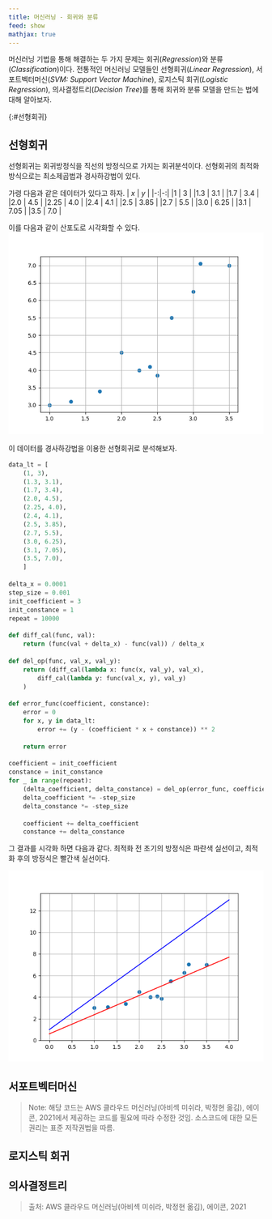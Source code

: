 ```yaml
---
title: 머신러닝 - 회귀와 분류
feed: show
mathjax: true
---
```


머신러닝 기법을 통해 해결하는 두 가지 문제는 회귀(_Regression_)와 분류(_Classification_)이다. 전통적인 머신러닝 모델들인 선형회귀(_Linear Regression_), 서포트벡터머신(_SVM: Support Vector Machine_), 로지스틱 회귀(_Logistic Regression_), 의사결정트리(_Decision Tree_)를 통해 회귀와 분류 모델을 만드는 법에 대해 알아보자.  


{:#선형회귀}
## 선형회귀
선형회귀는 회귀방정식을 직선의 방정식으로 가지는 회귀분석이다. 선형회귀의 최적화 방식으로는 최소제곱법과 경사하강법이 있다. 

가령 다음과 같은 데이터가 있다고 하자.
| $x$ | $y$ | 
|-:|-:|
|1 | 3 |
|1.3 | 3.1 |
|1.7 | 3.4 |
|2.0 | 4.5 |
|2.25 | 4.0 |
|2.4 | 4.1 |
|2.5 | 3.85 |
|2.7 | 5.5 |
|3.0 | 6.25 |
|3.1 | 7.05 |
|3.5 | 7.0 |

이를 다음과 같이 산포도로 시각화할 수 있다.
![](/assets/img/regression&classify_md_1.png "산포도")

이 데이터를 경사하강법을 이용한 선형회귀로 분석해보자.
``` Python
data_lt = [
    (1, 3),
    (1.3, 3.1),
    (1.7, 3.4),
    (2.0, 4.5),
    (2.25, 4.0),
    (2.4, 4.1),
    (2.5, 3.85),
    (2.7, 5.5),
    (3.0, 6.25),
    (3.1, 7.05),
    (3.5, 7.0),
    ]

delta_x = 0.0001
step_size = 0.001
init_coefficient = 3
init_constance = 1
repeat = 10000

def diff_cal(func, val):
    return (func(val + delta_x) - func(val)) / delta_x

def del_op(func, val_x, val_y):
    return (diff_cal(lambda x: func(x, val_y), val_x),
        diff_cal(lambda y: func(val_x, y), val_y)
    )

def error_func(coefficient, constance):
    error = 0
    for x, y in data_lt:
        error += (y - (coefficient * x + constance)) ** 2

    return error

coefficient = init_coefficient
constance = init_constance
for _ in range(repeat):
    (delta_coefficient, delta_constance) = del_op(error_func, coefficient, constance)
    delta_coefficient *= -step_size
    delta_constance *= -step_size

    coefficient += delta_coefficient
    constance += delta_constance
```
 
그 결과를 시각화 하면 다음과 같다. 최적화 전 초기의 방정식은 파란색 실선이고, 최적화 후의 방정식은 빨간색 실선이다.

![](/assets/img/regression&classify_md_2.png "선형회귀 결과")

## 서포트벡터머신

> Note: 해당 코드는 AWS 클라우드 머신러닝(아비섹 미쉬라, 박정현 옮김), 에이콘, 2021에서 제공하는 코드를 필요에 따라 수정한 것임. 소스코드에 대한 모든 권리는 표준 저작권법을 따름.


## 로지스틱 회귀


## 의사결정트리




> 출처: AWS 클라우드 머신러닝(아비섹 미쉬라, 박정현 옮김), 에이콘, 2021